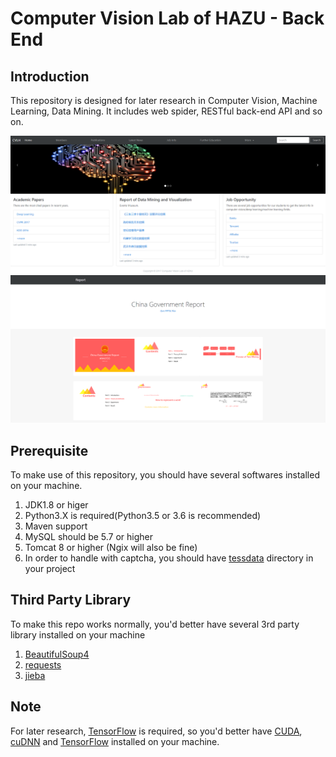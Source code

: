 # Computer Vision Lab of HAZU - Back End

## Introduction 

   This repository is designed for later research in Computer Vision, Machine Learning, Data Mining. It includes web spider, RESTful back-end API and so on.
   
   ![1](Intro/1.png)
   ![2](Intro/2.png)
     
## Prerequisite
    
   To make use of this repository, you should have several softwares installed on your machine.
   1. JDK1.8 or higer
   2. Python3.X is required(Python3.5 or 3.6 is recommended)
   3. Maven support
   4. MySQL should be 5.7 or higher
   5. Tomcat 8 or higher (Ngix will also be fine)
   6. In order to handle with captcha, you should have [tessdata](https://github.com/tesseract-ocr/tessdata) directory in your project

## Third Party Library
    
   To make this repo works normally, you'd better have several 3rd party library installed on your machine
   1. [BeautifulSoup4](https://www.crummy.com/software/BeautifulSoup/bs4/doc/index.zh.html)
   2. [requests](http://www.python-requests.org/en/master/)
   3. [jieba](https://github.com/fxsjy/jieba/)
   
## Note 

   For later research, [TensorFlow](https://www.tensorflow.org/) is required, so you'd better have [CUDA](https://developer.nvidia.com/cuda-downloads), 
   [cuDNN](https://developer.nvidia.com/cudnn) and [TensorFlow](https://www.tensorflow.org/) installed on your machine.